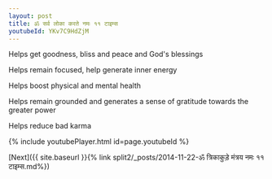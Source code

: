```yaml
---
layout: post
title: ॐ सर्व लोका करते नमः ११ टाइम्स
youtubeId: YKv7C9HdZjM
---
```

 
 
Helps get goodness, bliss and peace and God's blessings
 
Helps remain focused, help generate inner energy 
 
Helps boost physical and mental health 
 
Helps remain grounded and generates a sense of gratitude towards the greater power 
 
Helps reduce bad karma
 
 
 
 


{% include youtubePlayer.html id=page.youtubeId %}
 
[Next]({{ site.baseurl }}{% link  split2/_posts/2014-11-22-ॐ त्रिकाकुड़े मंत्रय नमः ११ टाइम्स.md%})
 
